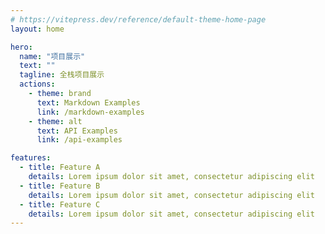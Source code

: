```yaml
---
# https://vitepress.dev/reference/default-theme-home-page
layout: home

hero:
  name: "项目展示"
  text: ""
  tagline: 全栈项目展示
  actions:
    - theme: brand
      text: Markdown Examples
      link: /markdown-examples
    - theme: alt
      text: API Examples
      link: /api-examples

features:
  - title: Feature A
    details: Lorem ipsum dolor sit amet, consectetur adipiscing elit
  - title: Feature B
    details: Lorem ipsum dolor sit amet, consectetur adipiscing elit
  - title: Feature C
    details: Lorem ipsum dolor sit amet, consectetur adipiscing elit
---
```

